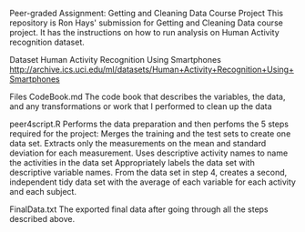 Peer-graded Assignment: Getting and Cleaning Data Course Project
This repository is Ron Hays' submission for Getting and Cleaning Data course project. 
It has the instructions on how to run analysis on Human Activity recognition dataset.

Dataset
Human Activity Recognition Using Smartphones http://archive.ics.uci.edu/ml/datasets/Human+Activity+Recognition+Using+Smartphones

Files
CodeBook.md 
The code book that describes the variables, the data, and any transformations or work that I performed to clean up the data

peer4script.R 
Performs the data preparation and then perfoms the 5 steps required for the project:
Merges the training and the test sets to create one data set.
Extracts only the measurements on the mean and standard deviation for each measurement.
Uses descriptive activity names to name the activities in the data set
Appropriately labels the data set with descriptive variable names.
From the data set in step 4, creates a second, independent tidy data set with the average of each variable for each activity and each subject.

FinalData.txt 
The exported final data after going through all the steps described above.
